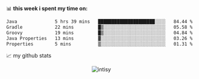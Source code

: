 📊 **this week i spent my time on:**
<!--START_SECTION:waka-->

```txt
Java              5 hrs 39 mins   █████████████████████░░░░   84.44 %
Gradle            22 mins         █▒░░░░░░░░░░░░░░░░░░░░░░░   05.58 %
Groovy            19 mins         █▒░░░░░░░░░░░░░░░░░░░░░░░   04.84 %
Java Properties   13 mins         ▓░░░░░░░░░░░░░░░░░░░░░░░░   03.26 %
Properties        5 mins          ▒░░░░░░░░░░░░░░░░░░░░░░░░   01.31 %
```

<!--END_SECTION:waka-->


📈 my github stats

<p align="center"> <img src="https://github-readme-stats.vercel.app/api?username=intisy&show_icons=true&theme=gotham" alt="intisy" />




